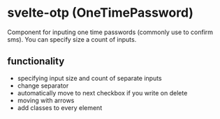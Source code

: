 # svelte-otp (OneTimePassword)

Component for inputing one time passwords (commonly use to confirm sms). You can specify size a count of inputs.

## functionality
  - specifying input size and count of separate inputs
  - change separator
  - automatically move to next checkbox if you write on delete
  - moving with arrows
  - add classes to every element
